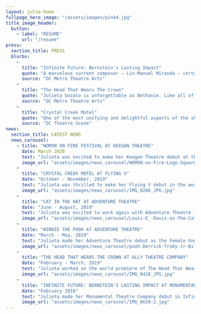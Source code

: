 ```yaml
---
layout: julie-home
fullpage_hero_image: "/assets/images/pink4.jpg"
title_image_header:
  button:
    - label: "RESUME"
      url: "/resume"
press:
  section_title: PRESS
  blurbs:
    - 
      title: "Infinite Future: Bernstein's Lasting Impact"
      quote: "A marvelous current composer – Lin-Manuel Miranda – certainly seems to be influenced by Bernstein, and his pulsating song “Carnival De Barrio” from In the Heights was delivered with a lusty and earthy interpretation by Julieta Gozalo that was absolutely thrilling to listen to."
      source: "DC Metro Theatre Arts"
    - 
      title: "The Head That Wears The Crown"
      quote: "Julieta Gozalo is unforgettable as Bethanie. Like all of Villanueva’s characters, Bethanie’s perfect life is only skin-deep, and Gozalo provides a very genuine feeling to a girl who uses high school politics as a coping mechanism for troubling home issues. Gozalo navigates the character’s age change from the first half to the second half incredibly well, growing from submissive to her friends, to ambivalent without any feeling of emotional whiplash."
      source: "DC Metro Theatre Arts"
    - 
      title: "Crystal Creek Motel"
      quote: "One of the most unifying and delightful aspects of the show is the cleaning staff, played by Gozalo and Denman, who not only reset the stage between each scene, but also get their own, nearly wordless yet entirely satisfying, story arc."
      source: "DC Theatre Scene"
news:
  section_title: LATEST NEWS
  news_carousel:
    - title: "WOMXN ON FIRE FESTIVAL AT KEEGAN THEATRE"
      date: March 2020
      text: "Julieta was excited to make her Keegan Theatre debut at the WOMXN on Fire Festival. She performed in the two person play First Chair. \n Over the course of a week, audiences have the opportunity to interact with an exciting and eclectic group of new works, emerging playwrights, and directors and performers."
      image_url: "assets/images/news_carousel/WOMXN-on-Fire-Logo-Square_edited_edited.jpg"
    - 
      title: "CRYSTAL CREEK MOTEL AT FLYING V"
      date: "October - November, 2019"
      text: "Julieta was thrilled to make her Flying V debut in the world premiere of Crystal Creek Motel. \n This original and innovative production features six auteur directors – led by Associate Artistic Director Lee Liebeskind – a stellar ensemble of actors, and a complement of Flying V’s finest designers, teaming together to tell twelve distinct stories set in the same motel room over the course of a year."
      image_url: "assets/images/news_carousel/IMG_0286_JPG.jpg"
    - 
      title: "CAT IN THE HAT AT ADVENTURE THEATRE"
      date: "June - August, 2019"
      text: "Julieta was excited to work again with Adventure Theatre in their production of Cat in the Hat as the female swing. \nShe covered three different tracks, all of which she went on for, and had the opportunity to play the role of Sally for the extension week."
      image_url: "assets/images/news_carousel/Louis-E_-Davis-as-The-Cat-Caroline-Wolfs.jpg"
    - 
      title: "WINNIE THE POOH AT ADVENTURE THEATRE"
      date: "March - May, 2019"
      text: "Julieta made her Adventure Theatre debut as the Female Understudy in Winnie the Pooh. She had the opportunity to go on for one of the track she covered on closing day."
      image_url: "assets/images/news_carousel/pooh-Derrick-Truby-Jr-Billie-Krishawn-…p.jpg"
    - 
      title: "THE HEAD THAT WEARS THE CROWN AT ALLY THEATRE COMPANY"
      date: "February - March, 2019"
      text: "Julieta worked on the world premiere of The Head That Wears the Crown as Bethanie. Ally Theatre Company recently received the John Aniello Award for Outstanding Emerging Theatre Company at the Helen Hayes Award this year."
      image_url: "assets/images/news_carousel/IMG_0418_JPG.jpg"
    - 
      title: "INFINITE FUTURE: BERNSTEIN'S LASTING IMPACT AT MONUMENTAL THEATRE COMPANY"
      date: "February 2018"
      text: "Julieta made her Monumental Theatre Company debut in Infinite Future: Bernstein's Lasting Impact, a new, collaboratively devised, cabaret-style show that explores the influence of Leonard Bernstein’s musicals on contemporary musical theatre that celebrates Bernstein's 100th birthday."
      image_url: "assets/images/news_carousel/IMG_8639-2.jpg"
---
```

